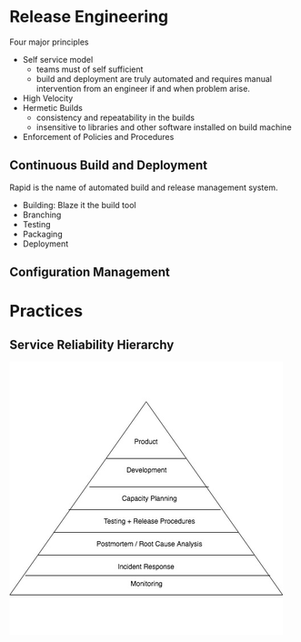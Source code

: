 # Release Engineering

Four major principles

- Self service model
  - teams must of self sufficient
  - build and deployment are truly automated and requires manual intervention from an engineer if and when problem arise.
- High Velocity
- Hermetic Builds
  - consistency and repeatability in the builds
  - insensitive to libraries and other software installed on build machine
- Enforcement of Policies and Procedures

## Continuous Build and Deployment

Rapid is the name of automated build and release management system.

- Building: Blaze it the build tool
- Branching
- Testing
- Packaging
- Deployment

## Configuration Management


# Practices

## Service Reliability Hierarchy

![Service Reliability Hierarchy][image]

[image]: https://github.com/vibhory2j/SRE_Notes/blob/master/Service%20Reliability%20Hierarchy.jpg
